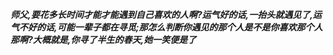 ***师父,要花多长时间才能才能遇到自己喜欢的人啊?运气好的话,一抬头就遇见了,运气不好的话,可能一辈子都在寻觅;那怎么判断你遇见的那个人是不是你喜欢那个人那啊?大概就是,你寻了半生的春天,她一笑便是了***
